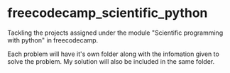 # freecodecamp_scientific_python
Tackling the projects assigned under the module "Scientific programming with python" in freecodecamp.

Each problem will have it's own folder along with the infomation given to solve the problem. My solution will also be included in the same folder. 
